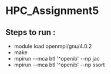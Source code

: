 # HPC_Assignment5
## Steps to run : 
- module load openmpi/gnu/4.0.2
- make 
- mpirun --mca btl '^openib' --np <number-of-processes> jac <N> <max-iterations> 
- mpirun --mca btl '^openib' --np <number-of-processes> ssort <N>